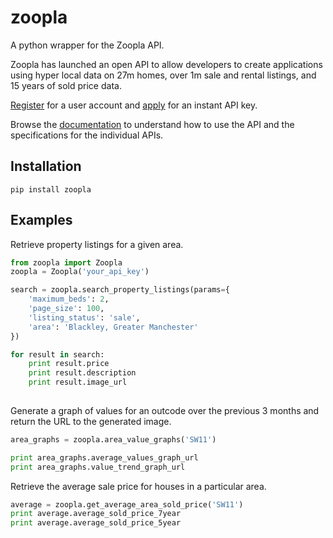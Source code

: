 # zoopla
A python wrapper for the Zoopla API.

Zoopla has launched an open API to allow developers to create applications using hyper local data on 27m homes, over 1m sale and rental listings, and 15 years of sold price data.

[Register](http://developer.zoopla.com/member/register/) for a user account and [apply](http://developer.zoopla.com/member/register/) for an instant API key.

Browse the [documentation](http://developer.zoopla.com/docs/) to understand how to use the API and the specifications for the individual APIs.

## Installation
```
pip install zoopla
```

## Examples

Retrieve property listings for a given area.
```python
from zoopla import Zoopla
zoopla = Zoopla('your_api_key')

search = zoopla.search_property_listings(params={
    'maximum_beds': 2,
    'page_size': 100,
    'listing_status': 'sale',
    'area': 'Blackley, Greater Manchester'
})

for result in search:
    print result.price
    print result.description
    print result.image_url
  
```

Generate a graph of values for an outcode over the previous 3 months and return the URL to the generated image.

```python
area_graphs = zoopla.area_value_graphs('SW11')

print area_graphs.average_values_graph_url
print area_graphs.value_trend_graph_url

```

Retrieve the average sale price for houses in a particular area.

```python
average = zoopla.get_average_area_sold_price('SW11')
print average.average_sold_price_7year
print average.average_sold_price_5year
```
